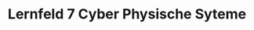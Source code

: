 ---
title: "Lernfeld 7 Cyber Physische Syteme"
info: "Empty"

link1: 
title1: 

link2: https://github.com/luca-naujoks/Itech-IT2x
title2: GitHub Repository

link3: 
title3: 

link4: 
title4: 

image: "empty"
---
